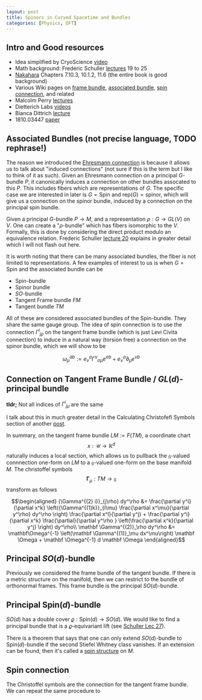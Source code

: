 ```yaml
---
layout: post
title: Spinors in Curved Spacetime and Bundles
categories: [Physics, QFT]
---
```

## Intro and Good resources
- Idea simplified by CryoScience [video](https://youtu.be/LjydxyNY7Yg) 
- Math background: Frederic Schuller [lectures](https://youtu.be/Way8FfcMpf0) 19 to 25 
- [Nakahara](https://www.amazon.com/Geometry-Topology-Physics-Graduate-Student/dp/0750306068) Chapters 7.10.3, 10.1.2, 11.6 (the entire book is good background)
- Various Wiki pages on [frame bundle](https://en.wikipedia.org/wiki/Frame_bundle), [associated bundle](https://en.wikipedia.org/wiki/Associated_bundle), [spin connection](https://en.wikipedia.org/wiki/Spin_connection), and related
- Malcolm Perry [lectures](https://youtu.be/juY40kVfZcE)
- Dietterich Labs [videos](https://youtu.be/_bP-R2aR7l0)
- Bianca Dittrich [lecture](https://youtu.be/ZdhTLE0bsWM)
- 1810.03447 [paper](https://arxiv.org/abs/1810.03447)

## Associated Bundles (not precise language, TODO rephrase!)
The reason we introduced the [Ehresmann connection](https://tch1001.github.io/math/physics/qft/gauge%20theory/2023/04/27/ehresmann.html) is because it allows us to talk about "induced connections" (not sure if this is the term but I like to think of it as such). Given an Ehresmann connection on a principal $G$-bundle $P$, it canonically induces a connection on other bundles assocated to this $P$. This includes fibers which are representations of $G$. The specific case we are interested in later is $G=\text{Spin}$ and $\text{rep}(G)=\text{spinor}$, which will give us a connection on the spinor bundle, induced by a connection on the principal spin bundle.

Given a principal $G$-bundle $P\rightarrow M$, and a representation $\rho: G\rightarrow GL(V)$ on $V$. One can create a "$\rho$-bundle" which has fibers isomorphic to the $V$. Formally, this is done by considering the direct product modulo an equivalence relation. Frederic Schuller [lecture 20](https://youtu.be/q2GYZz6q3QI) explains in greater detail which I will not flash out here. 

It is worth noting that there can be many associated bundles, the fiber is not limited to representations. A few examples of interest to us is when $G=\text{Spin}$ and the associated bundle can be 
- $\text{Spin}$-bundle
- Spinor bundle
- $SO$-bundle
- Tangent Frame bundle $FM$
- Tangent bundle $TM$

All of these are considered associated bundles of the $\text{Spin}$-bundle. They share the same gauge group. The idea of spin connection is to use the connection ${\Gamma^i}_{j\rho}$ on the tangent frame bundle (which is just Levi Civita connection) to induce in a natural way (torsion free) a connection on the spinor bundle, which we will show to be

$${\omega_\mu}^{a b}:=e_\nu^a {\Gamma^\nu}_{\sigma \mu} e^{\sigma b}+e_\nu^a \partial_\mu e^{\nu b}$$

## Connection on Tangent Frame Bundle / $GL(d)$-principal bundle
**tldr;** Not all indices of ${\Gamma^i}_{j\mu}$ are the same

I talk about this in much greater detail in the Calculating Christofefl Symbols section of another [post](https://tch1001.github.io/math/physics/qft/gauge%20theory/2023/04/27/ehresmann.html).

In summary, on the tangent frame bundle $LM := F(TM)$, a coordinate chart $$x: \mathcal U \rightarrow \mathbb R^d$$ naturally induces a local section, which allows us to pullback the $\mathfrak g$-valued connnection one-form on $LM$ to a $\mathfrak g$-valued one-form on the base manifold $M$. The christoffel symbols $$\mathbf \Gamma_\mu : TM \rightarrow \mathfrak g$$ transform as follows 

$$\begin{aligned}
{\Gamma^{(2) i}}_{j\rho} dy^\rho &= \frac{\partial y^i}{\partial x^k} \left({\Gamma^{(1)k}}_{l\mu}  \frac{\partial x^\mu}{\partial y^\rho} dy^\rho \right) \frac{\partial x^l}{\partial y^j} + \frac{\partial y^i}{\partial x^k} \frac{\partial}{\partial y^\rho } \left(\frac{\partial x^k}{\partial y^j} \right) dy^\rho\\
\mathbf \Gamma^{(2)}_\rho dy^\rho &= \mathbf\Omega^{-1} \left(\mathbf \Gamma^{(1)}_\mu dx^\mu\right) \mathbf \Omega + \mathbf \Omega^{-1} d \mathbf \Omega
\end{aligned}$$

## Principal $SO(d)$-bundle
Previously we considered the frame bundle of the tangent bundle. If there is a metric structure on the manifold, then we can restrict to the bundle of orthonormal frames. This frame bundle is the principal $SO(d)$-bundle. 

## Principal $\text{Spin}(d)$-bundle

$SO(d)$ has a double cover $\varrho : \text{Spin}(d) \to SO(d)$. We would like to find a principal bundle that is a $\varrho$-equivariant lift (see [Schuller Lec 27](https://youtu.be/Way8FfcMpf0)). 

There is a theorem that says that one can only extend $SO(d)$-bundle to $\text{Spin}(d)$-bundle if the second Stiefel Whitney class vanishes. If an extension can be found, then it's called a [spin structure](https://en.wikipedia.org/wiki/Spin_structure#Spin_structures_on_Riemannian_manifolds) on $M$.

## Spin connection
The Christoffel symbols are the connection for the tangent frame bundle. We can repeat the same procedure to 